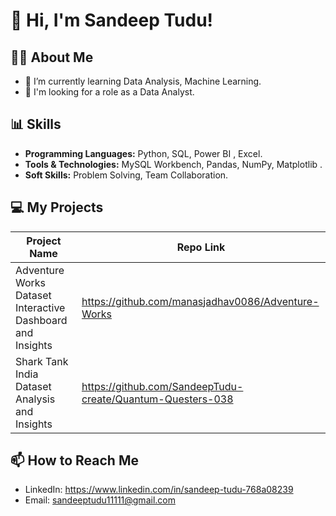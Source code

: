 # 👋 Hi, I'm Sandeep Tudu!

## 🧑‍💻 About Me
- 🌱 I’m currently learning Data Analysis, Machine Learning.
- 💼 I'm looking for a role as a Data Analyst.

## 📊 Skills
- **Programming Languages:** Python, SQL, Power BI , Excel.
- **Tools & Technologies:** MySQL Workbench, Pandas, NumPy, Matplotlib .
- **Soft Skills:** Problem Solving, Team Collaboration.

## 💻 My Projects
| Project Name                                                  |  Repo Link                                                |
|---------------------------------------------------------------|-----------------------------------------------------------|
| Adventure Works Dataset Interactive Dashboard and Insights    | https://github.com/manasjadhav0086/Adventure-Works        | 
| Shark Tank India Dataset Analysis and Insights                | https://github.com/SandeepTudu-create/Quantum-Questers-038|

## 📫 How to Reach Me
- LinkedIn: https://www.linkedin.com/in/sandeep-tudu-768a08239
- Email: sandeeptudu11111@gmail.com



